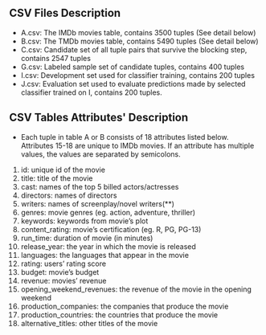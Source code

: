 ## CSV Files Description
- A.csv: The IMDb movies table, contains 3500 tuples (See detail below)
- B.csv: The TMDb movies table, contains 5490 tuples (See detail below)
- C.csv: Candidate set of all tuple pairs that survive the blocking step, contains 2547 tuples
- G.csv: Labeled sample set of candidate tuples, contains 400 tuples
- I.csv: Development set used for classifier training, contains 200 tuples
- J.csv: Evaluation set used to evaluate predictions made by selected classifier trained on I, contains 200 tuples. 
## CSV Tables Attributes' Description
- Each tuple in table A or B consists of 18 attributes listed below. Attributes 15-18 are unique to IMDb movies. If an attribute has multiple values, the values are separated by semicolons.
1. id: unique id of the movie
2. title: title of the movie
3. cast:	names of the top 5 billed actors/actresses
4. directors: names of directors
5. writers: names of screenplay/novel writers(**)
6. genres:	movie genres (eg. action, adventure, thriller)
7. keywords:	keywords from movie’s plot
8. content_rating:	movie’s certification (eg. R, PG, PG-13)
9. run_time: duration of movie (in minutes)
10. release_year:	the year in which the movie is released
11. languages: the languages that appear in the movie
12. rating:	users’ rating score
13. budget:	movie’s budget
14. revenue: movies’ revenue
15. opening_weekend_revenues: the revenue of the movie in the opening weekend
16. production_companies: the companies that produce the movie
17. production_countries:	the countries that produce the movie
18. alternative_titles:	other titles of the movie


